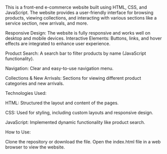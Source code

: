 This is a front-end e-commerce website built using HTML, CSS, and JavaScript. The website provides a user-friendly interface for browsing products, viewing collections, and interacting with various sections like a service section, new arrivals, and more.

Responsive Design: The website is fully responsive and works well on desktop and mobile devices.
Interactive Elements: Buttons, links, and hover effects are integrated to enhance user experience.

Product Search: A search bar to filter products by name (JavaScript functionality).

Navigation: Clear and easy-to-use navigation menu.

Collections & New Arrivals: Sections for viewing different product categories and new arrivals.

Technologies Used:

HTML: Structured the layout and content of the pages.

CSS: Used for styling, including custom layouts and responsive design.

JavaScript: Implemented dynamic functionality like product search.

How to Use:

Clone the repository or download the file.
Open the index.html file in a web browser to view the website.
